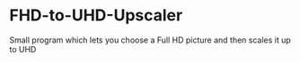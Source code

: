 # FHD-to-UHD-Upscaler
Small program which lets you choose a Full HD picture and then scales it up to UHD
